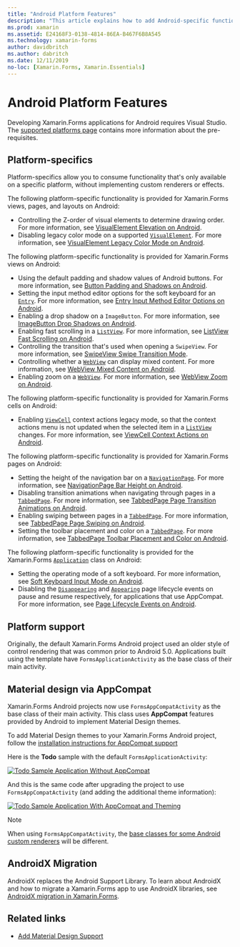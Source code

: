```yaml
---
title: "Android Platform Features"
description: "This article explains how to add Android-specific functionality to Xamarin.Forms applications."
ms.prod: xamarin
ms.assetid: E24168F3-0138-4814-86EA-B467F6B8A545
ms.technology: xamarin-forms
author: davidbritch
ms.author: dabritch
ms.date: 12/11/2019
no-loc: [Xamarin.Forms, Xamarin.Essentials]
---
```


# Android Platform Features

Developing Xamarin.Forms applications for Android requires Visual Studio. The [supported platforms page](~/get-started/supported-platforms.md) contains more information about the pre-requisites.

## Platform-specifics

Platform-specifics allow you to consume functionality that's only available on a specific platform, without implementing custom renderers or effects.

The following platform-specific functionality is provided for Xamarin.Forms views, pages, and layouts on Android:

- Controlling the Z-order of visual elements to determine drawing order. For more information, see [VisualElement Elevation on Android](visualelement-elevation.md).
- Disabling legacy color mode on a supported [`VisualElement`](xref:Xamarin.Forms.VisualElement). For more information, see [VisualElement Legacy Color Mode on Android](legacy-color-mode.md).

The following platform-specific functionality is provided for Xamarin.Forms views on Android:

- Using the default padding and shadow values of Android buttons. For more information, see [Button Padding and Shadows on Android](button-padding-shadow.md).
- Setting the input method editor options for the soft keyboard for an [`Entry`](xref:Xamarin.Forms.Entry). For more information, see [Entry Input Method Editor Options on Android](entry-ime-options.md).
- Enabling a drop shadow on a `ImageButton`. For more information, see [ImageButton Drop Shadows on Android](imagebutton-drop-shadow.md).
- Enabling fast scrolling in a [`ListView`](xref:Xamarin.Forms.ListView). For more information, see [ListView Fast Scrolling on Android](listview-fast-scrolling.md).
- Controlling the transition that's used when opening a `SwipeView`. For more information, see [SwipeView Swipe Transition Mode](swipeview-swipetransitionmode.md).
- Controlling whether a [`WebView`](xref:Xamarin.Forms.WebView) can display mixed content. For more information, see [WebView Mixed Content on Android](webview-mixed-content.md).
- Enabling zoom on a [`WebView`](xref:Xamarin.Forms.WebView). For more information, see [WebView Zoom on Android](webview-zoom-controls.md).

The following platform-specific functionality is provided for Xamarin.Forms cells on Android:

- Enabling [`ViewCell`](xref:Xamarin.Forms.ViewCell) context actions legacy mode, so that the context actions menu is not updated when the selected item in a [`ListView`](xref:Xamarin.Forms.ListView) changes. For more information, see [ViewCell Context Actions on Android](viewcell-context-actions.md).

The following platform-specific functionality is provided for Xamarin.Forms pages on Android:

- Setting the height of the navigation bar on a [`NavigationPage`](xref:Xamarin.Forms.NavigationPage). For more information, see [NavigationPage Bar Height on Android](navigationpage-bar-height.md).
- Disabling transition animations when navigating through pages in a [`TabbedPage`](xref:Xamarin.Forms.TabbedPage). For more information, see [TabbedPage Page Transition Animations on Android](tabbedpage-transition-animations.md).
- Enabling swiping between pages in a [`TabbedPage`](xref:Xamarin.Forms.TabbedPage). For more information, see [TabbedPage Page Swiping on Android](tabbedpage-page-swiping.md).
- Setting the toolbar placement and color on a [`TabbedPage`](xref:Xamarin.Forms.TabbedPage). For more information, see [TabbedPage Toolbar Placement and Color on Android](tabbedpage-toolbar-placement-color.md).

The following platform-specific functionality is provided for the Xamarin.Forms [`Application`](xref:Xamarin.Forms.Application) class on Android:

- Setting the operating mode of a soft keyboard. For more information, see [Soft Keyboard Input Mode on Android](soft-keyboard-input-mode.md).
- Disabling the [`Disappearing`](xref:Xamarin.Forms.Page.Appearing) and [`Appearing`](xref:Xamarin.Forms.Page.Appearing) page lifecycle events on pause and resume respectively, for applications that use AppCompat. For more information, see [Page Lifecycle Events on Android](page-lifecycle-events.md).

## Platform support

Originally, the default Xamarin.Forms Android project used an older style of control rendering that was common prior to Android 5.0. Applications built using the template have `FormsApplicationActivity` as the base class of their main activity.

## Material design via AppCompat

Xamarin.Forms Android projects now use `FormsAppCompatActivity` as the base class of their main activity. This class uses **AppCompat** features provided by Android to implement Material Design themes.

To add Material Design themes to your Xamarin.Forms Android project, follow the [installation instructions for AppCompat support](appcompat-material-design.md)

Here is the **Todo** sample with the default `FormsApplicationActivity`:

[![Todo Sample Application Without AppCompat](images/before-appcompat-sml.png)](images/before-appcompat.png#lightbox "Todo Sample Application Without AppCompat")

And this is the same code after upgrading the project to use `FormsAppCompatActivity` (and adding the additional theme information):

[![Todo Sample Application With AppCompat and Theming](images/post-appcompat-sml.png)](images/post-appcompat.png#lightbox "Todo Sample Application With AppCompat and Theming")

> [!NOTE]
> When using `FormsAppCompatActivity`, the [base classes for some Android custom renderers](~/xamarin-forms/app-fundamentals/custom-renderer/renderers.md) will be different.

## AndroidX Migration

AndroidX replaces the Android Support Library. To learn about AndroidX and how to migrate a Xamarin.Forms app to use AndroidX libraries, see [AndroidX migration in Xamarin.Forms](~/xamarin-forms/platform/android/androidx-migration.md).

## Related links

- [Add Material Design Support](appcompat-material-design.md)
